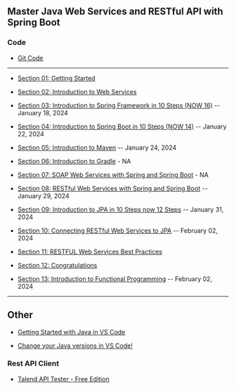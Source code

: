## Master Java Web Services and RESTful API with Spring Boot

### Code

* [Git Code](https://github.com/in28minutes/spring-web-services)

***

* [Section 01: Getting Started](https://github.com/muarshad01/Spring_WebServices/blob/main/section_01_getting_started.md)

* [Section 02: Introduction to Web Services](https://github.com/muarshad01/Spring_WebServices/blob/main/section_02_introduction_to_web_services.md)

* [Section 03: Introduction to Spring Framework in 10 Steps (NOW 16)](https://github.com/muarshad01/Spring_WebServices/blob/main/section_03_introduction_to_spring_framework_in_10_steps_now_16.md) -- January 18, 2024

* [Section 04: Introduction to Spring Boot in 10 Steps (NOW 14)](https://github.com/muarshad01/Spring_WebServices/blob/main/section_04_introduction_to_spring_boot_in_10_steps_now_14.md) -- January 22, 2024

* [Section 05: Introduction to Maven](https://github.com/muarshad01/Spring_WebServices/blob/main/section_05_introduction_to_maven.md) -- January 24, 2024

* [Section 06: Introduction to Gradle](https://github.com/muarshad01/Spring_WebServices/blob/main/section_06_introduction_to_gradle.md) - NA

* [Section 07: SOAP Web Services with Spring and Spring Boot](https://github.com/muarshad01/Spring_WebServices/blob/main/section_07_soap_web_services_with_spring_and_spring_boot.md) - NA

* [Section 08: RESTful Web Services with Spring and Spring Boot](https://github.com/muarshad01/Spring_WebServices/blob/main/section_08_RESTful_Web_Services_with_Spring_and_Spring_Boot.md) -- January 29, 2024

* [Section 09: Introduction to JPA in 10 Steps now 12 Steps](https://github.com/muarshad01/Spring_WebServices/blob/main/section_09_Introduction_to_jpa_in_10_steps_now_12_steps.md) -- January 31, 2024

* [Section 10: Connecting RESTful Web Services to JPA](https://github.com/muarshad01/Spring_WebServices/blob/main/section_10_connecting_RESTful_Web_Services_to_JPA.md) -- February 02, 2024

* [Section 11: RESTFUL Web Services Best Practices](https://github.com/muarshad01/Spring_WebServices/blob/main/section_11_RESTful_Web_Services_Best_Practices.md)

* [Section 12: Congratulations](...)

* [Section 13: Introduction to Functional Programming](https://github.com/muarshad01/Spring_WebServices/blob/main/section_13_Introduction_to_functional_programming.md) -- February 02, 2024

***

## Other

* [Getting Started with Java in VS Code](https://code.visualstudio.com/docs/java/java-tutorial)

* [Change your Java versions in VS Code!](https://www.youtube.com/watch?v=p-H7Q9PtSc8)

### Rest API Client
* [Talend API Tester - Free Edition](https://chromewebstore.google.com/detail/talend-api-tester-free-ed/aejoelaoggembcahagimdiliamlcdmfm?pli=1)

